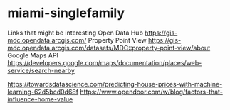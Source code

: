 # miami-singlefamily

Links that might be interesting
Open Data Hub 
https://gis-mdc.opendata.arcgis.com/
Property Point View
https://gis-mdc.opendata.arcgis.com/datasets/MDC::property-point-view/about
Google Maps API
https://developers.google.com/maps/documentation/places/web-service/search-nearby

https://towardsdatascience.com/predicting-house-prices-with-machine-learning-62d5bcd0d68f
https://www.opendoor.com/w/blog/factors-that-influence-home-value
